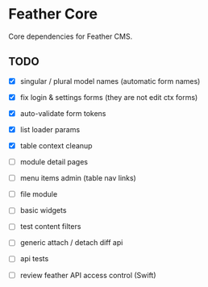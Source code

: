 # Feather Core

Core dependencies for Feather CMS.


## TODO

- [x] singular / plural model names (automatic form names)
- [x] fix login & settings forms (they are not edit ctx forms)
- [x] auto-validate form tokens
- [x] list loader params
- [x] table context cleanup
- [ ] module detail pages
- [ ] menu items admin (table nav links)
- [ ] file module
- [ ] basic widgets
- [ ] test content filters
- [ ] generic attach / detach diff api
- [ ] api tests
- [ ] review feather API access control (Swift)

